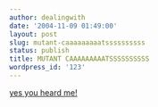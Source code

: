 ```yaml
---
author: dealingwith
date: '2004-11-09 01:49:00'
layout: post
slug: mutant-caaaaaaaaatssssssssss
status: publish
title: MUTANT CAAAAAAAAATSSSSSSSSSS
wordpress_id: '123'
---
```


[yes you heard me!][1]

   [1]: http://www.cnn.com/2004/TECH/10/27/biotechnology.cats/index.html

